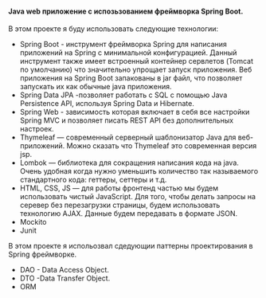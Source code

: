 #### Java web приложение с испозьзованием фреймворка Spring Boot.
 В этом проекте я буду использовать следующие технологии:
- Spring Boot - инструмент фреймворка Spring для написания приложений на Spring с минимальной конфигурацией. Данный инструмент также имеет встроенный контейнер сервлетов (Tomcat по умолчанию) что значительно упрощает запуск приложения. Веб приложения на Spring Boot запакованы в jar файл, что позволяет запускать их как обычные java приложения.
- Spring Data JPA -позволяет работать с SQL с помощью Java Persistence API, используя Spring Data и Hibernate.
- Spring Web - зависимость которая включает в себя все настройки Spring MVC и позволяет писать REST API без дополнительных настроек.
- Thymeleaf — современный серверный шаблонизатор Java для веб-приложений. Можно сказать что Thymeleaf это современная версия jsp.
- Lombok — библиотека для сокращения написания кода на java. Очень удобная когда нужно уменьшить количество так называемого стандартного кода: геттеры, сеттеры и т.д.
- HTML, CSS, JS — для работы фронтенд частью мы будем использовать чистый JavaScript. Для того, чтобы делать запросы на серевер без перезагрузки страницы, будем использовать технологию AJAX. Данные будем передавать в формате JSON.
- Mockito
- Junit

В этом проекте я испольозвал сдедующии паттерны проектирования в Spring фреймворке.
- DAO - Data Access Object.
- DTO -Data Transfer Object.
- ORM

